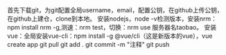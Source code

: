 首先下载git，为git配置全局username，email，配置公钥，在github上传公钥，在github上建仓，clone到本地。
安装nodejs，node -v检测版本，安装nrm：npm install nrm -g,测速：nrm test，切换：nrm use 服务器名taobao。
安装vue：全局安装vue-cli：npm install -g @vue/cli（这是新版本的vue），vue create app
git pull
git add .
git commit -m "注释"
git push